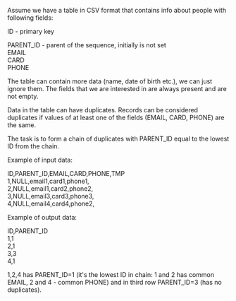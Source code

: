 Assume we have a table in CSV format that contains info about people with following fields:

ID - primary key

PARENT_ID - parent of the sequence, initially is not set  
EMAIL  
CARD  
PHONE  

The table can contain more data (name, date of birth etc.), we can just ignore them. The fields that we are interested in are always present and are not empty.

Data in the table can have duplicates. Records can be considered duplicates if values of at least one of the fields (EMAIL, CARD, PHONE) are the same.

The task is to form a chain of duplicates with PARENT_ID equal to the lowest ID from the chain.

Example of input data:

ID,PARENT_ID,EMAIL,CARD,PHONE,TMP  
1,NULL,email1,card1,phone1,  
2,NULL,email1,card2,phone2,  
3,NULL,email3,card3,phone3,  
4,NULL,email4,card4,phone2,  


Example of output data:

ID,PARENT_ID  
1,1  
2,1  
3,3  
4,1  

1,2,4 has PARENT_ID=1 (it's the lowest ID in chain: 1 and 2 has common EMAIL, 2 and 4 - common PHONE) and in third row PARENT_ID=3 (has no duplicates).
